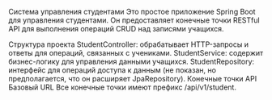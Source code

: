 Система управления студентами
Это простое приложение Spring Boot для управления студентами. Он предоставляет конечные точки RESTful API для выполнения операций CRUD над записями учащихся.

Структура проекта
StudentController: обрабатывает HTTP-запросы и ответы для операций, связанных с учениками.
StudentService: содержит бизнес-логику для управления данными учащихся.
StudentRepository: интерфейс для операций доступа к данным (не показан, но предполагается, что он расширяет JpaRepository).
Конечные точки API
Базовый URL
Все конечные точки имеют префикс /api/v1/student.
